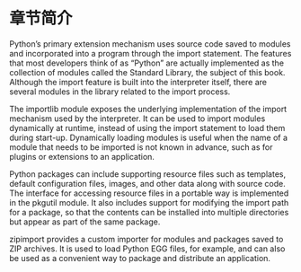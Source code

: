 # 章节简介

Python’s primary extension mechanism uses source code saved to modules and incorporated into a program through the import statement. The features that most developers think of as “Python” are actually implemented as the collection of modules called the Standard Library, the subject of this book. Although the import feature is built into the interpreter itself, there are several modules in the library related to the import process.

The importlib module exposes the underlying implementation of the import mechanism used by the interpreter. It can be used to import modules dynamically at runtime, instead of using the import statement to load them during start-up. Dynamically loading modules is useful when the name of a module that needs to be imported is not known in advance, such as for plugins or extensions to an application.

Python packages can include supporting resource files such as templates, default configuration files, images, and other data along with source code. The interface for accessing resource files in a portable way is implemented in the pkgutil module. It also includes support for modifying the import path for a package, so that the contents can be installed into multiple directories but appear as part of the same package.

zipimport provides a custom importer for modules and packages saved to ZIP archives. It is used to load Python EGG files, for example, and can also be used as a convenient way to package and distribute an application.

